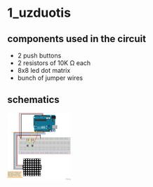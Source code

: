 # 1_uzduotis

## components used in the circuit

- 2 push buttons
- 2 resistors of 10K Ω each
- 8x8 led dot matrix
- bunch of jumper wires

## schematics

<img src="../docs/sep25a_breadboard.png" alt="sep25a_breadboard" style="zoom:15%;" />